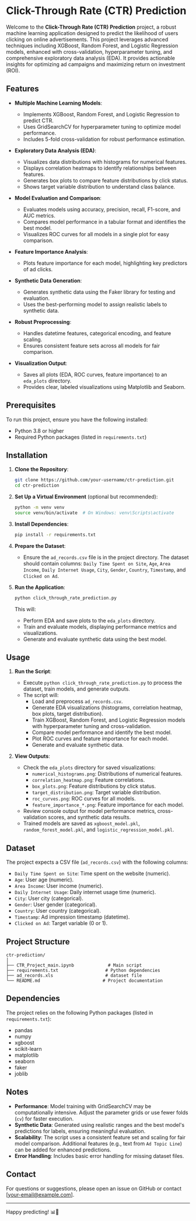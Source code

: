 # Click-Through Rate (CTR) Prediction

Welcome to the **Click-Through Rate (CTR) Prediction** project, a robust machine learning application designed to predict the likelihood of users clicking on online advertisements. This project leverages advanced techniques including XGBoost, Random Forest, and Logistic Regression models, enhanced with cross-validation, hyperparameter tuning, and comprehensive exploratory data analysis (EDA). It provides actionable insights for optimizing ad campaigns and maximizing return on investment (ROI).

## Features

- **Multiple Machine Learning Models**:
  - Implements XGBoost, Random Forest, and Logistic Regression to predict CTR.
  - Uses GridSearchCV for hyperparameter tuning to optimize model performance.
  - Includes 5-fold cross-validation for robust performance estimation.

- **Exploratory Data Analysis (EDA)**:
  - Visualizes data distributions with histograms for numerical features.
  - Displays correlation heatmaps to identify relationships between features.
  - Generates box plots to compare feature distributions by click status.
  - Shows target variable distribution to understand class balance.

- **Model Evaluation and Comparison**:
  - Evaluates models using accuracy, precision, recall, F1-score, and AUC metrics.
  - Compares model performance in a tabular format and identifies the best model.
  - Visualizes ROC curves for all models in a single plot for easy comparison.

- **Feature Importance Analysis**:
  - Plots feature importance for each model, highlighting key predictors of ad clicks.

- **Synthetic Data Generation**:
  - Generates synthetic data using the Faker library for testing and evaluation.
  - Uses the best-performing model to assign realistic labels to synthetic data.

- **Robust Preprocessing**:
  - Handles datetime features, categorical encoding, and feature scaling.
  - Ensures consistent feature sets across all models for fair comparison.

- **Visualization Output**:
  - Saves all plots (EDA, ROC curves, feature importance) to an `eda_plots` directory.
  - Provides clear, labeled visualizations using Matplotlib and Seaborn.

## Prerequisites

To run this project, ensure you have the following installed:

- Python 3.8 or higher
- Required Python packages (listed in `requirements.txt`)

## Installation

1. **Clone the Repository**:
   ```bash
   git clone https://github.com/your-username/ctr-prediction.git
   cd ctr-prediction
   ```

2. **Set Up a Virtual Environment** (optional but recommended):
   ```bash
   python -m venv venv
   source venv/bin/activate  # On Windows: venv\Scripts\activate
   ```

3. **Install Dependencies**:
   ```bash
   pip install -r requirements.txt
   ```

4. **Prepare the Dataset**:
   - Ensure the `ad_records.csv` file is in the project directory. The dataset should contain columns: `Daily Time Spent on Site`, `Age`, `Area Income`, `Daily Internet Usage`, `City`, `Gender`, `Country`, `Timestamp`, and `Clicked on Ad`.

5. **Run the Application**:
   ```bash
   python click_through_rate_prediction.py
   ```

   This will:
   - Perform EDA and save plots to the `eda_plots` directory.
   - Train and evaluate models, displaying performance metrics and visualizations.
   - Generate and evaluate synthetic data using the best model.

## Usage

1. **Run the Script**:
   - Execute `python click_through_rate_prediction.py` to process the dataset, train models, and generate outputs.
   - The script will:
     - Load and preprocess `ad_records.csv`.
     - Generate EDA visualizations (histograms, correlation heatmap, box plots, target distribution).
     - Train XGBoost, Random Forest, and Logistic Regression models with hyperparameter tuning and cross-validation.
     - Compare model performance and identify the best model.
     - Plot ROC curves and feature importance for each model.
     - Generate and evaluate synthetic data.

2. **View Outputs**:
   - Check the `eda_plots` directory for saved visualizations:
     - `numerical_histograms.png`: Distributions of numerical features.
     - `correlation_heatmap.png`: Feature correlations.
     - `box_plots.png`: Feature distributions by click status.
     - `target_distribution.png`: Target variable distribution.
     - `roc_curves.png`: ROC curves for all models.
     - `feature_importance_*.png`: Feature importance for each model.
   - Review console output for model performance metrics, cross-validation scores, and synthetic data results.
   - Trained models are saved as `xgboost_model.pkl`, `random_forest_model.pkl`, and `logistic_regression_model.pkl`.

## Dataset

The project expects a CSV file (`ad_records.csv`) with the following columns:
- `Daily Time Spent on Site`: Time spent on the website (numeric).
- `Age`: User age (numeric).
- `Area Income`: User income (numeric).
- `Daily Internet Usage`: Daily internet usage time (numeric).
- `City`: User city (categorical).
- `Gender`: User gender (categorical).
- `Country`: User country (categorical).
- `Timestamp`: Ad impression timestamp (datetime).
- `Clicked on Ad`: Target variable (0 or 1).

## Project Structure

```
ctr-prediction/
│
├── CTR_Project_main.ipynb             # Main script
├── requirements.txt                  # Python dependencies
├── ad_records.xls                    # dataset file
└── README.md                        # Project documentation
```

## Dependencies

The project relies on the following Python packages (listed in `requirements.txt`):
- pandas
- numpy
- xgboost
- scikit-learn
- matplotlib
- seaborn
- faker
- joblib

## Notes

- **Performance**: Model training with GridSearchCV may be computationally intensive. Adjust the parameter grids or use fewer folds (`cv`) for faster execution.
- **Synthetic Data**: Generated using realistic ranges and the best model's predictions for labels, ensuring meaningful evaluation.
- **Scalability**: The script uses a consistent feature set and scaling for fair model comparison. Additional features (e.g., text from `Ad Topic Line`) can be added for enhanced predictions.
- **Error Handling**: Includes basic error handling for missing dataset files.


## Contact

For questions or suggestions, please open an issue on GitHub or contact [your-email@example.com].

---

Happy predicting! 📊🚀
